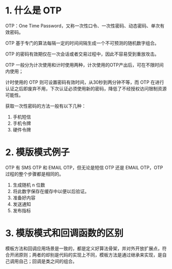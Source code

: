 # 1. 什么是 OTP

OTP：One Time Password，又称一次性口令、一次性密码、动态密码、单次有效密码。

OTP 基于专门的算法每隔一定的时间间隔生成一个不可预测的随机数字组合。

OTP 的密码有效期仅在一次会话或者交易过程中，因此不容易受到重放攻击。

OTP 一般分为计次使用和计时使用两种，计次使用的OTP产出后，可在不限时间内使用；

计时使用的 OTP 则可设置密码有效时间，从30秒到两分钟不等，而 OTP 在进行认证之后即废弃不用，下次认证必须使用新的密码，降低了不经授权访问限制资源可能性。

获取一次性密码的方法一般有以下几种：

1. 手机短信
2. 手机令牌
3. 硬件令牌

# 2. 模版模式例子

OTP 有 SMS OTP 和 EMAIL OTP，但无论是短信 OTP 还是 EMAIL OTP，OTP 过程的整个步骤都是相同的。

1. 生成随机 n 位数
2. 将此数字保存在缓存中以便以后验证。
3. 准备好内容
4. 发送通知
5. 发布指标

#  3. 模版模式和回调函数的区别

模板方法和回调应用场景是一致的，都是定义好算法骨架，并对外开放扩展点，符合开闭原则；两者的却别是代码的实现上不同，模板方法是通过继承来实现，是自己调用自己；回调是类之间的组合。

